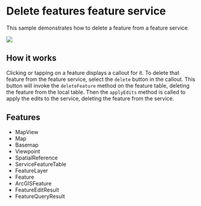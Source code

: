 # Delete features feature service

This sample demonstrates how to delete a feature from a feature service.

![](screenshot.png)

## How it works

Clicking or tapping on a feature displays a callout for it. To delete that feature from the feature service, select the `delete` button in the callout. This button will invoke the `deleteFeature` method on the feature table, deleting the feature from the local table. Then the `applyEdits` method is called to apply the edits to the service, deleting the feature from the service.

## Features
- MapView
- Map
- Basemap
- Viewpoint
- SpatialReference
- ServiceFeatureTable
- FeatureLayer
- Feature
- ArcGISFeature
- FeatureEditResult
- FeatureQueryResult
